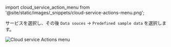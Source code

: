 import cloud_service_action_menu from '@site/static/images/_snippets/cloud-service-actions-menu.png';

サービスを選択し、その後 `Data souces` -> `Predefined sample data` を選択します。

<img src={cloud_service_action_menu} class="image" alt="Cloud service Actions menu" />
